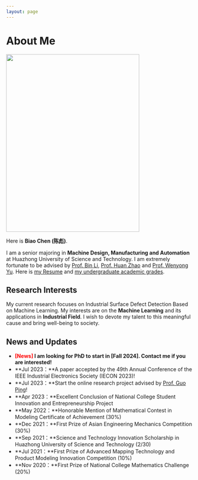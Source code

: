 ```yaml
---
layout: page
---
```


# About Me

<img src="https://max-chenb.github.io/BiaoChen.jpg" class="floatpic" width="360" height="480">

Here is **Biao Chen (陈彪)**.

I am a senior majoring in **Machine Design, Manufacturing and Automation** at Huazhong University of Science and Technology. I am extremely fortunate to be advised by [Prof. Bin Li](http://english.mse.hust.edu.cn/info/1081/2036.htm), [Prof. Huan Zhao](http://english.mse.hust.edu.cn/info/1069/1170.htm) and [Prof. Wenyong Yu](http://english.mse.hust.edu.cn/info/1068/1178.htm). Here is [my Resume](https://max-chenb.github.io/file/CV.pdf) and [my undergraduate academic grades](https://max-chenb.github.io/file/grades.pdf).

## Research Interests

My current research focuses on Industrial Surface Defect Detection Based on Machine Learning. My interests are on the **Machine Learning** and its applications in **Industrial Field**. I wish to devote my talent to this meaningful cause and bring well-being to society.

## News and Updates

- **<font color='red'>[News]</font> I am looking for PhD to start in [Fall 2024]. Contact me if you are interested!**
- **Jul 2023：**A paper accepted by the 49th Annual Conference of the IEEE Industrial Electronics Society (IECON 2023)!
- **Jul 2023：**Start the online research project advised by [Prof. Guo Ping](https://www.mccormick.northwestern.edu/research-faculty/directory/profiles/guo-ping.html)!
- **Apr 2023：**Excellent Conclusion of National College Student Innovation and Entrepreneurship Project
- **May 2022：**Honorable Mention of Mathematical Contest in Modeling Certificate of Achievement (30%)
- **Dec 2021：**First Prize of Asian Engineering Mechanics Competition (30%)
- **Sep 2021：**Science and Technology Innovation Scholarship in Huazhong University of Science and Technology (2/30)
- **Jul 2021：**First Prize of Advanced Mapping Technology and Product Modeling Innovation Competition (10%)
- **Nov 2020：**First Prize of National College Mathematics Challenge (20%)
